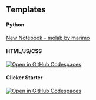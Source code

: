 ## Templates
#### Python
[New Notebook - molab by marimo](https://molab.marimo.io/notebooks)

#### HTML/JS/CSS
<a href='https://github.com/codespaces/new/Steel-City-Codes-Marshall-Middle-School/html'><img src='https://github.com/codespaces/badge.svg' alt='Open in GitHub Codespaces' style='max-width: 100%;'></a>

#### Clicker Starter
[![Open in GitHub Codespaces](https://github.com/codespaces/badge.svg)](https://codespaces.new/CoolCoderSJ/clicker-scc)
